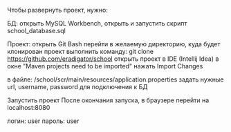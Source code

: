 Чтобы развернуть проект, нужно:

БД:
открыть MySQL Workbench, открыть и запустить скрипт school_database.sql

Проект:
открыть Git Bash
перейти в желаемую директорию, куда будет клонирован проект
выполнить команду:
git clone https://github.com/eradigator/school
открыть проект в IDE (Intellij Idea)
в окне "Maven projects need to be imported" нажать Import Changes

в файле:
/school/scr/main/resources/application.properties
задать нужные url, username, password для подключения к БД

Запустить проект
После окончания запуска, в браузере перейти на localhost:8080

логин: user
пароль: user